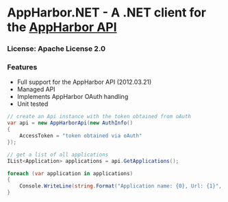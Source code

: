 # AppHarbor.NET - A .NET client for the [AppHarbor API][1]

### License: Apache License 2.0

### Features

* Full support for the AppHarbor API (2012.03.21)
* Managed API
* Implements AppHarbor OAuth handling
* Unit tested

```csharp
// create an Api instance with the token obtained from oAuth
var api = new AppHarborApi(new AuthInfo()
{
	AccessToken = "token obtained via oAuth"
});

// get a list of all applications
IList<Application> applications = api.GetApplications();

foreach (var application in applications)
{
	Console.WriteLine(string.Format("Application name: {0}, Url: {1}", application.Name, application.Url));
}
```

  [1]: http://support.appharbor.com/kb/api/api-overview